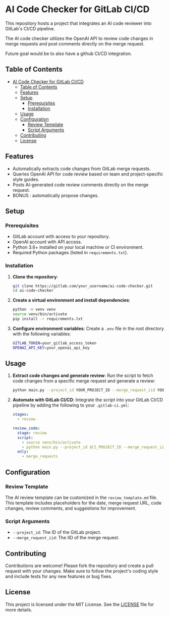 # AI Code Checker for GitLab CI/CD

This repository hosts a project that integrates an AI code reviewer into GitLab's CI/CD pipeline. 

The AI code checker utilizes the OpenAI API to review code changes in merge requests and post comments directly on the merge request.

Future goal would be to also have a github CI/CD integration.

## Table of Contents

- [AI Code Checker for GitLab CI/CD](#ai-code-checker-for-gitlab-cicd)
  - [Table of Contents](#table-of-contents)
  - [Features](#features)
  - [Setup](#setup)
    - [Prerequisites](#prerequisites)
    - [Installation](#installation)
  - [Usage](#usage)
  - [Configuration](#configuration)
    - [Review Template](#review-template)
    - [Script Arguments](#script-arguments)
  - [Contributing](#contributing)
  - [License](#license)

## Features

- Automatically extracts code changes from GitLab merge requests.
- Queries OpenAI API for code review based on team and project-specific style guides.
- Posts AI-generated code review comments directly on the merge request.
- BONUS : automatically propose changes.

## Setup

### Prerequisites

- GitLab account with access to your repository.
- OpenAI account with API access.
- Python 3.6+ installed on your local machine or CI environment.
- Required Python packages (listed in `requirements.txt`).

### Installation

1. **Clone the repository**:
    ```bash
    git clone https://gitlab.com/your_username/ai-code-checker.git
    cd ai-code-checker
    ```

2. **Create a virtual environment and install dependencies**:
    ```bash
    python -m venv venv
    source venv/bin/activate
    pip install -r requirements.txt
    ```

3. **Configure environment variables**:
    Create a `.env` file in the root directory with the following variables:
    ```bash
    GITLAB_TOKEN=your_gitlab_access_token
    OPENAI_API_KEY=your_openai_api_key
    ```

## Usage

1. **Extract code changes and generate review**:
    Run the script to fetch code changes from a specific merge request and generate a review:
    ```bash
    python main.py --project_id YOUR_PROJECT_ID --merge_request_iid YOUR_MERGE_REQUEST_IID
    ```

2. **Automate with GitLab CI/CD**:
    Integrate the script into your GitLab CI/CD pipeline by adding the following to your `.gitlab-ci.yml`:
    ```yaml
    stages:
      - review

    review_code:
      stage: review
      script:
        - source venv/bin/activate
        - python main.py --project_id $CI_PROJECT_ID --merge_request_iid $CI_MERGE_REQUEST_IID
      only:
        - merge_requests
    ```

## Configuration

### Review Template

The AI review template can be customized in the `review_template.md` file. This template includes placeholders for the date, merge request URL, code changes, review comments, and suggestions for improvement.

### Script Arguments

- `--project_id`: The ID of the GitLab project.
- `--merge_request_iid`: The IID of the merge request.

## Contributing

Contributions are welcome! Please fork the repository and create a pull request with your changes. Make sure to follow the project's coding style and include tests for any new features or bug fixes.

## License

This project is licensed under the MIT License. See the [LICENSE](LICENSE) file for more details.